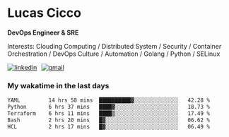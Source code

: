 # Lucas Cicco

**DevOps Engineer & SRE**

Interests: Clouding Computing / Distributed System / Security / Container Orchestration / DevOps Culture / Automation / Golang / Python / SELinux
 
<div style="display: flex; align-items: center; gap: 10px;">
  <a href="https://www.linkedin.com/in/lucas-vitor-de-cicco" target="_blank">
    <img
      src="https://img.shields.io/badge/-LinkedIn-%230077B5?style=for-the-badge&logo=linkedin&logoColor=white"
      alt="linkedin"
      target="_blank" 
    />
  </a>
  <a href="mailto:lucasvitorx1@gmail.com">
      <img
        src="https://img.shields.io/badge/-Gmail-%23333?style=for-the-badge&logo=gmail&logoColor=white"
        alt="gmail"
        target="_blank"
      />
  </a>
</div>

### My wakatime in the last days

<!--START_SECTION:waka-->

```txt
YAML         14 hrs 58 mins  ██████████▓░░░░░░░░░░░░░░   42.28 %
Python       6 hrs 37 mins   ████▓░░░░░░░░░░░░░░░░░░░░   18.73 %
Terraform    6 hrs 11 mins   ████▒░░░░░░░░░░░░░░░░░░░░   17.49 %
Bash         2 hrs 20 mins   █▓░░░░░░░░░░░░░░░░░░░░░░░   06.62 %
HCL          2 hrs 17 mins   █▓░░░░░░░░░░░░░░░░░░░░░░░   06.49 %
```

<!--END_SECTION:waka-->
